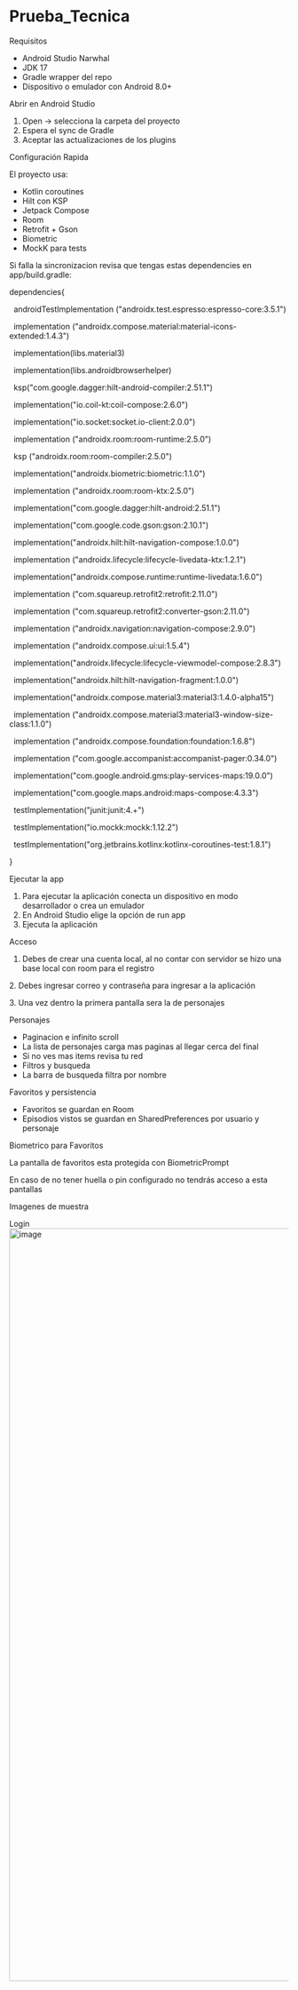 ﻿# Prueba\_Tecnica



Requisitos

* Android Studio Narwhal 
* JDK 17
* Gradle wrapper del repo
* Dispositivo o emulador con Android 8.0+



Abrir en Android Studio

1. Open -> selecciona la carpeta del proyecto
2. Espera el sync de Gradle
3. Aceptar las actualizaciones de los plugins



Configuración Rapida

El proyecto usa:

* Kotlin coroutines
* Hilt con KSP
* Jetpack Compose
* Room
* Retrofit + Gson
* Biometric
* MockK para tests

Si falla la sincronizacion revisa que tengas estas dependencies en app/build.gradle:

dependencies{

&nbsp;	androidTestImplementation ("androidx.test.espresso:espresso-core:3.5.1")

&nbsp;   implementation ("androidx.compose.material:material-icons-extended:1.4.3")

&nbsp;   implementation(libs.material3)

&nbsp;   implementation(libs.androidbrowserhelper)

&nbsp;   ksp("com.google.dagger:hilt-android-compiler:2.51.1")

&nbsp;   implementation("io.coil-kt:coil-compose:2.6.0")

&nbsp;   implementation("io.socket:socket.io-client:2.0.0")

&nbsp;   implementation ("androidx.room:room-runtime:2.5.0")

&nbsp;   ksp ("androidx.room:room-compiler:2.5.0")

&nbsp;   implementation("androidx.biometric:biometric:1.1.0")

&nbsp;   implementation ("androidx.room:room-ktx:2.5.0")

&nbsp;   implementation("com.google.dagger:hilt-android:2.51.1")

&nbsp;   implementation("com.google.code.gson:gson:2.10.1")

&nbsp;   implementation("androidx.hilt:hilt-navigation-compose:1.0.0")

&nbsp;   implementation ("androidx.lifecycle:lifecycle-livedata-ktx:1.2.1")

&nbsp;   implementation("androidx.compose.runtime:runtime-livedata:1.6.0")

&nbsp;   implementation ("com.squareup.retrofit2:retrofit:2.11.0")

&nbsp;   implementation ("com.squareup.retrofit2:converter-gson:2.11.0")

&nbsp;   implementation ("androidx.navigation:navigation-compose:2.9.0")

&nbsp;   implementation ("androidx.compose.ui:ui:1.5.4")

&nbsp;   implementation("androidx.lifecycle:lifecycle-viewmodel-compose:2.8.3")

&nbsp;   implementation("androidx.hilt:hilt-navigation-fragment:1.0.0")

&nbsp;   implementation("androidx.compose.material3:material3:1.4.0-alpha15")

&nbsp;   implementation ("androidx.compose.material3:material3-window-size-class:1.1.0")

&nbsp;   implementation ("androidx.compose.foundation:foundation:1.6.8")

&nbsp;   implementation ("com.google.accompanist:accompanist-pager:0.34.0")

&nbsp;   implementation("com.google.android.gms:play-services-maps:19.0.0")

&nbsp;   implementation("com.google.maps.android:maps-compose:4.3.3")

&nbsp;   testImplementation("junit:junit:4.+")

&nbsp;   testImplementation("io.mockk:mockk:1.12.2")

&nbsp;   testImplementation("org.jetbrains.kotlinx:kotlinx-coroutines-test:1.8.1")

}



Ejecutar la app

1. Para ejecutar la aplicación conecta un dispositivo en modo desarrollador o crea un emulador
2. En Android Studio elige la opción de run app
3. Ejecuta la aplicación



Acceso

1. Debes de crear una cuenta local, al no contar con servidor se hizo una base local con room para el registro

2\. Debes ingresar correo y contraseña para ingresar a la aplicación

3\. Una vez dentro la primera pantalla sera la de personajes



Personajes

* Paginacion e infinito scroll
* La lista de personajes carga mas paginas al llegar cerca del final
* Si no ves mas items revisa tu red
* Filtros y busqueda
* La barra de busqueda filtra por nombre



Favoritos y persistencia

* Favoritos se guardan en Room
* Episodios vistos se guardan en SharedPreferences por usuario y personaje



Biometrico para Favoritos

La pantalla de favoritos esta protegida con BiometricPrompt

En caso de no tener huella o pin configurado no tendrás acceso a esta pantallas


Imagenes de muestra

Login
<img width="610" height="1356" alt="image" src="https://github.com/user-attachments/assets/c582b649-d732-40d2-a7b7-18a824505103" />





